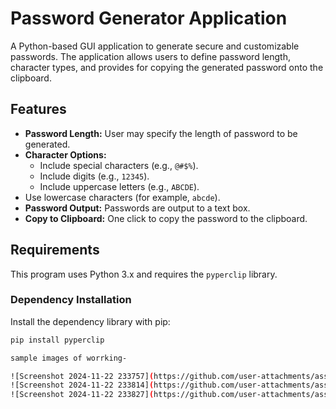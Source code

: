 # Password Generator Application

A Python-based GUI application to generate secure and customizable passwords. The application allows users to define password length, character types, and provides for copying the generated password onto the clipboard.

## Features

- **Password Length:** User may specify the length of password to be generated.
- **Character Options:**
  - Include special characters (e.g., `@#$%`).
  - Include digits (e.g., `12345`).
  - Include uppercase letters (e.g., `ABCDE`).
- Use lowercase characters (for example, `abcde`).
- **Password Output:** Passwords are output to a text box.
- **Copy to Clipboard:** One click to copy the password to the clipboard.

## Requirements

This program uses Python 3.x and requires the `pyperclip` library.

### Dependency Installation

Install the dependency library with pip:
```bash
pip install pyperclip

sample images of worrking-

![Screenshot 2024-11-22 233757](https://github.com/user-attachments/assets/28e67802-be56-4512-837e-68865dbe7b77)
![Screenshot 2024-11-22 233814](https://github.com/user-attachments/assets/d46d41a3-47b0-48b9-a46c-206354682496)
![Screenshot 2024-11-22 233827](https://github.com/user-attachments/assets/24b50449-fb2d-4a84-904b-1414e5afb89e)

